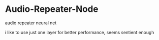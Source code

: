 # Audio-Repeater-Node
audio repeater neural net

i like to use just one layer for better performance, seems sentient enough
